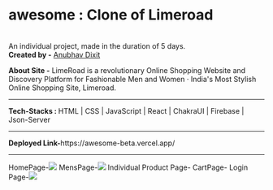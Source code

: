 # awesome : Clone of Limeroad
<br>
An individual project, made in the duration of 5 days.
<br>
<b>Created by -</b> 
<a href="https://www.linkedin.com/in/anubhav-dixit-753b51223/">Anubhav Dixit</a></li>

<b>About Site -</b> 
LimeRoad is a revolutionary Online Shopping Website and Discovery Platform for Fashionable Men and Women · India's Most Stylish Online Shopping Site, Limeroad.
<br>
<hr>
<b>Tech-Stacks : </b> HTML | CSS | JavaScript | React | ChakraUI | Firebase | Json-Server
<br>
<hr>
<b>Deployed Link-</b>https://awesome-beta.vercel.app/
<br>
<hr>
HomePage-<img src="[https://photos.google.com/share/AF1QipMcVy68-OsHalRPxscQOXOPPt-ooSFQ9iN-P0VM0FVEOoKAj-UYUtJUSXa7Ih7q9w/photo/AF1QipNzgtLkiLGczN969oSGpS5Rfjnx3JEwkRz7LRyA?key=TjBwZWg2LVVDNHhNWVBrTldGVk1TcGhJdjkwUHJ3](https://img0.junaroad.com/stories/story_p_63b7f02113cb38082a015356-1673860390.jpeg)">
MensPage-<img src="https://photos.app.goo.gl/5F8H7PEuQHfUgubs9">
Individual Product Page-<img src="">
CartPage-<img src="">
Login Page-<img src="https://drive.google.com/drive/folders/1SfT1YP_TGaRANfzSVWCjm24l3zSe4B9H">
